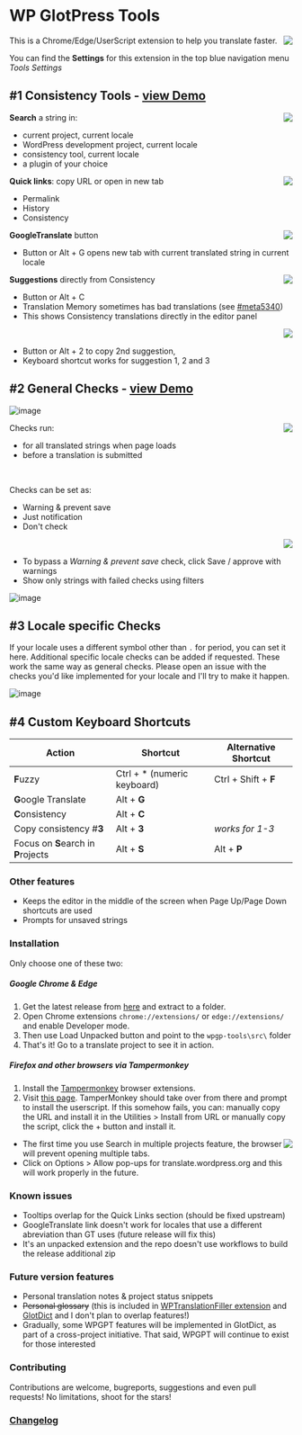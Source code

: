 
# WP GlotPress Tools
<img align="right" src="https://user-images.githubusercontent.com/65488419/118821977-6a34aa00-b8c0-11eb-9e1e-9304db38c434.png">


This is a Chrome/Edge/UserScript extension to help you translate faster. 


You can find the **Settings** for this extension in the top blue navigation menu *Tools Settings*


## #1 Consistency Tools - [view Demo](https://youtu.be/Ve9DSOfFBeA) 

<img align="right" src="https://user-images.githubusercontent.com/65488419/117619811-61cdc800-b178-11eb-8754-88d03ca00c09.png">

**Search** a string in:
- current project, current locale
- WordPress development project, current locale
- consistency tool, current locale
- a plugin of your choice

<img align="right" src="https://user-images.githubusercontent.com/65488419/117620318-11a33580-b179-11eb-9968-f1148d58686c.png" >

**Quick links**: copy URL or open in new tab
- Permalink
- History
- Consistency

<img align="right" src="https://user-images.githubusercontent.com/65488419/117621284-203e1c80-b17a-11eb-8a86-26c34f17f1b3.png" >

**GoogleTranslate** button 
- Button or Alt + G opens new tab with current translated string in current locale

<img align="right" src="https://user-images.githubusercontent.com/65488419/117621916-c1c56e00-b17a-11eb-9cab-a593532a8e05.png" >

**Suggestions** directly from Consistency
 - Button or Alt + C
 - Translation Memory sometimes has bad translations (see [#meta5340](https://meta.trac.wordpress.org/ticket/5340))
 - This shows Consistency translations directly in the editor panel

<img align="right" src="https://user-images.githubusercontent.com/65488419/117623006-eec65080-b17b-11eb-94b9-18ec705ed359.png" >
<br>

- Button or Alt + 2 to copy 2nd suggestion, 
- Keyboard shortcut works for suggestion 1, 2 and 3

## #2 General Checks - [view Demo](https://youtu.be/pG92jygfWpY) 
![image](https://user-images.githubusercontent.com/65488419/119303368-4978a580-bc6e-11eb-8897-271404a6ce53.png)

<img align="right" src="https://user-images.githubusercontent.com/65488419/117624878-14ecf000-b17e-11eb-8b34-c9410e226469.png" >

Checks run:
- for all translated strings when page loads
- before a translation is submitted

<br>

Checks can be set as:
- Warning & prevent save
- Just notification
- Don't check
<img align="right" src="https://user-images.githubusercontent.com/65488419/117626608-f4be3080-b17f-11eb-91a7-fefd621df320.png" >

<br>

- To bypass a *Warning & prevent save* check, click Save / approve with warnings
- Show only strings with failed checks using filters

![image](https://user-images.githubusercontent.com/65488419/121800720-26715e00-cc3c-11eb-8b29-6e63f5db5b13.png)


## #3 Locale specific Checks

If your locale uses a different symbol other than `.` for period, you can set it here.
Additional specific locale checks can be added if requested. These work the same way as general checks.
Please open an issue with the checks you'd like implemented for your locale and I'll try to make it happen.

![image](https://user-images.githubusercontent.com/65488419/119268770-1a761b80-bbfd-11eb-96ed-037e1c54ba1d.png)

## #4 Custom Keyboard Shortcuts

| Action | Shortcut | Alternative Shortcut |
| --- | --- | ---|
| **F**uzzy | Ctrl + \* (numeric keyboard) | Ctrl + Shift + **F** | 
| **G**oogle Translate | Alt + **G** | 
| **C**onsistency | Alt + **C** | 
| Copy consistency #**3** | Alt + **3** | *works for 1-3* |
| Focus on **S**earch in **P**rojects | Alt + **S** | Alt + **P**|

### Other features
- Keeps the editor in the middle of the screen when Page Up/Page Down shortcuts are used
- Prompts for unsaved strings

### Installation
Only choose one of these two:

##### Google Chrome & Edge

1. Get the latest release from [here](https://github.com/vlad-timotei/wpgp-tools/releases/latest) and extract to a folder.
2. Open Chrome extensions `chrome://extensions/` or `edge://extensions/` and enable Developer mode.
3. Then use Load Unpacked button and point to the `wpgp-tools\src\` folder
4. That's it! Go to a translate project to see it in action.

##### Firefox and other browsers via Tampermonkey

1. Install the [Tampermonkey](http://tampermonkey.net/) browser extensions.
2. Visit [this page](https://github.com/vlad-timotei/wpgp-tools/raw/main/userscript/wpgpt-userscript-latest.user.js). TamperMonkey should take over from there and prompt to install the userscript.
If this somehow fails, you can: manually copy the URL and install it in the Utilities > Install from URL or manually copy the script, click the + button and install it.

<img align="right" src="https://user-images.githubusercontent.com/65488419/118153870-0a04ba80-b41f-11eb-9e96-bfb9dc405247.png">

- The first time you use Search in multiple projects feature, the browser will prevent opening multiple tabs. 
- Click on Options > Allow pop-ups for translate.wordpress.org and this will work properly in the future.


### Known issues
- Tooltips overlap for the Quick Links section (should be fixed upstream)
- GoogleTranslate link doesn't work for locales that use a different abreviation than GT uses (future release will fix this)
- It's an unpacked extension and the repo doesn't use workflows to build the release additional zip

### Future version features

- Personal translation notes & project status snippets
- ~~Personal glossary~~ (this is included in [WPTranslationFiller extension](https://github.com/vibgyj/WPTranslationFiller/) and [GlotDict](https://github.com/Mte90/GlotDict) and I don't plan to overlap features!)
- Gradually, some WPGPT features will be implemented in GlotDict, as part of a cross-project initiative. That said, WPGPT will continue to exist for those interested


### Contributing
Contributions are welcome, bugreports, suggestions and even pull requests! No limitations, shoot for the stars!

### [Changelog](/CHANGELOG.md)